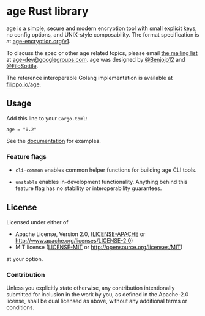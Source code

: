 # age Rust library

age is a simple, secure and modern encryption tool with small explicit keys, no
config options, and UNIX-style composability. The format specification is at
[age-encryption.org/v1](https://age-encryption.org/v1).

To discuss the spec or other age related topics, please email
[the mailing list](https://groups.google.com/d/forum/age-dev) at
age-dev@googlegroups.com. age was designed by
[@Benjojo12](https://twitter.com/Benjojo12) and
[@FiloSottile](https://twitter.com/FiloSottile).

The reference interoperable Golang implementation is available at
[filippo.io/age](https://filippo.io/age).

## Usage

Add this line to your `Cargo.toml`:

```
age = "0.2"
```

See the [documentation](https://docs.rs/age) for examples.

### Feature flags

- `cli-common` enables common helper functions for building age CLI tools.

- `unstable` enables in-development functionality. Anything behind this feature
  flag has no stability or interoperability guarantees.

## License

Licensed under either of

 * Apache License, Version 2.0, ([LICENSE-APACHE](../LICENSE-APACHE) or
   http://www.apache.org/licenses/LICENSE-2.0)
 * MIT license ([LICENSE-MIT](../LICENSE-MIT) or http://opensource.org/licenses/MIT)

at your option.

### Contribution

Unless you explicitly state otherwise, any contribution intentionally
submitted for inclusion in the work by you, as defined in the Apache-2.0
license, shall be dual licensed as above, without any additional terms or
conditions.

